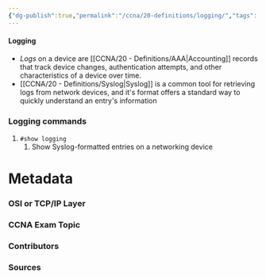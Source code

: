 ```yaml
---
{"dg-publish":true,"permalink":"/ccna/20-definitions/logging/","tags":["defs_ccna"],"created":"2023-11-04T12:45:23.000-07:00","updated":"2023-11-06T17:11:09.492-08:00"}
---
```


#### Logging
- *Logs* on a device are [[CCNA/20 - Definitions/AAA\|Accounting]] records that track device changes, authentication attempts, and other characteristics of a device over time.
- [[CCNA/20 - Definitions/Syslog\|Syslog]] is a common tool for retrieving logs from network devices, and it's format offers a standard way to quickly understand an entry's information


### Logging commands
1. `#show logging`
	1. Show Syslog-formatted entries on a networking device






# Metadata
### OSI or TCP/IP Layer

### CCNA Exam Topic

### Contributors

### Sources
